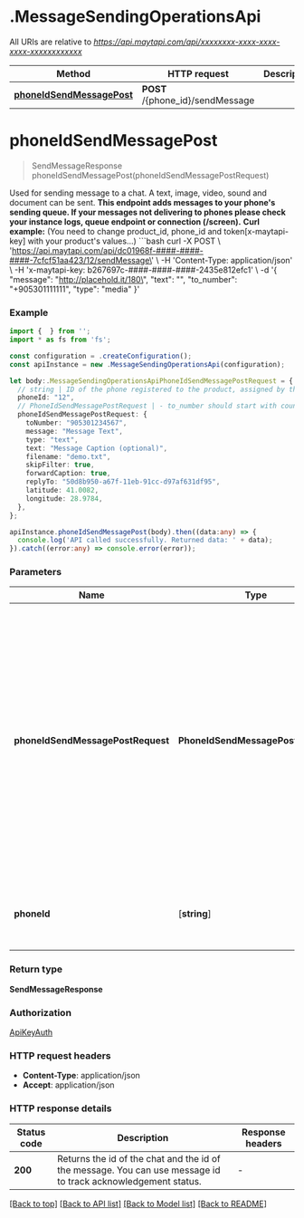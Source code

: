 # .MessageSendingOperationsApi

All URIs are relative to *https://api.maytapi.com/api/xxxxxxxx-xxxx-xxxx-xxxx-xxxxxxxxxxxx*

Method | HTTP request | Description
------------- | ------------- | -------------
[**phoneIdSendMessagePost**](MessageSendingOperationsApi.md#phoneIdSendMessagePost) | **POST** /{phone_id}/sendMessage | 


# **phoneIdSendMessagePost**
> SendMessageResponse phoneIdSendMessagePost(phoneIdSendMessagePostRequest)

Used for sending message to a chat. A text, image, video, sound and document can be sent.  **This endpoint adds messages to your phone\'s sending queue. If your messages not delivering to phones please check your instance logs, queue endpoint or connection (/screen).**  **Curl example:** (You need to change product_id, phone_id and token[x-maytapi-key] with your product\'s values...) ```bash curl -X POST \\ \'https://api.maytapi.com/api/dc01968f-####-####-####-7cfcf51aa423/12/sendMessage\' \\   -H \'Content-Type: application/json\' \\   -H \'x-maytapi-key: b267697c-####-####-####-2435e812efc1\' \\   -d \'{  \"message\": \"http://placehold.it/180\",   \"text\": \"\",   \"to_number\": \"+905301111111\",   \"type\": \"media\" }\'

### Example


```typescript
import {  } from '';
import * as fs from 'fs';

const configuration = .createConfiguration();
const apiInstance = new .MessageSendingOperationsApi(configuration);

let body:.MessageSendingOperationsApiPhoneIdSendMessagePostRequest = {
  // string | ID of the phone registered to the product, assigned by the database automatically. Can be obtained by calling ***GET listPhones***.
  phoneId: "12",
  // PhoneIdSendMessagePostRequest | - to_number should start with country code without any special characters. - For group conversations you need to pass group.id to to_number. Ex: **\"905301234567-1574073754@g.us\"** - If the message to be sent is just a text message, it can be put directly to ***message*** parameter in the body  - **For media and group message examples please look at \'Request body examples\' section below.** - For Product messages you need to create your products from WhatsApp Business Phone app and find your product id with **_/catalog** endpoints.
  phoneIdSendMessagePostRequest: {
    toNumber: "905301234567",
    message: "Message Text",
    type: "text",
    text: "Message Caption (optional)",
    filename: "demo.txt",
    skipFilter: true,
    forwardCaption: true,
    replyTo: "50d8b950-a67f-11eb-91cc-d97af631df95",
    latitude: 41.0082,
    longitude: 28.9784,
  },
};

apiInstance.phoneIdSendMessagePost(body).then((data:any) => {
  console.log('API called successfully. Returned data: ' + data);
}).catch((error:any) => console.error(error));
```


### Parameters

Name | Type | Description  | Notes
------------- | ------------- | ------------- | -------------
 **phoneIdSendMessagePostRequest** | **PhoneIdSendMessagePostRequest**| - to_number should start with country code without any special characters. - For group conversations you need to pass group.id to to_number. Ex: **\&quot;905301234567-1574073754@g.us\&quot;** - If the message to be sent is just a text message, it can be put directly to ***message*** parameter in the body  - **For media and group message examples please look at \&#39;Request body examples\&#39; section below.** - For Product messages you need to create your products from WhatsApp Business Phone app and find your product id with **_/catalog** endpoints. |
 **phoneId** | [**string**] | ID of the phone registered to the product, assigned by the database automatically. Can be obtained by calling ***GET listPhones***. | defaults to undefined


### Return type

**SendMessageResponse**

### Authorization

[ApiKeyAuth](README.md#ApiKeyAuth)

### HTTP request headers

 - **Content-Type**: application/json
 - **Accept**: application/json


### HTTP response details
| Status code | Description | Response headers |
|-------------|-------------|------------------|
**200** | Returns the id of the chat and the id of the message. You can use message id to track acknowledgement status. |  -  |

[[Back to top]](#) [[Back to API list]](README.md#documentation-for-api-endpoints) [[Back to Model list]](README.md#documentation-for-models) [[Back to README]](README.md)


